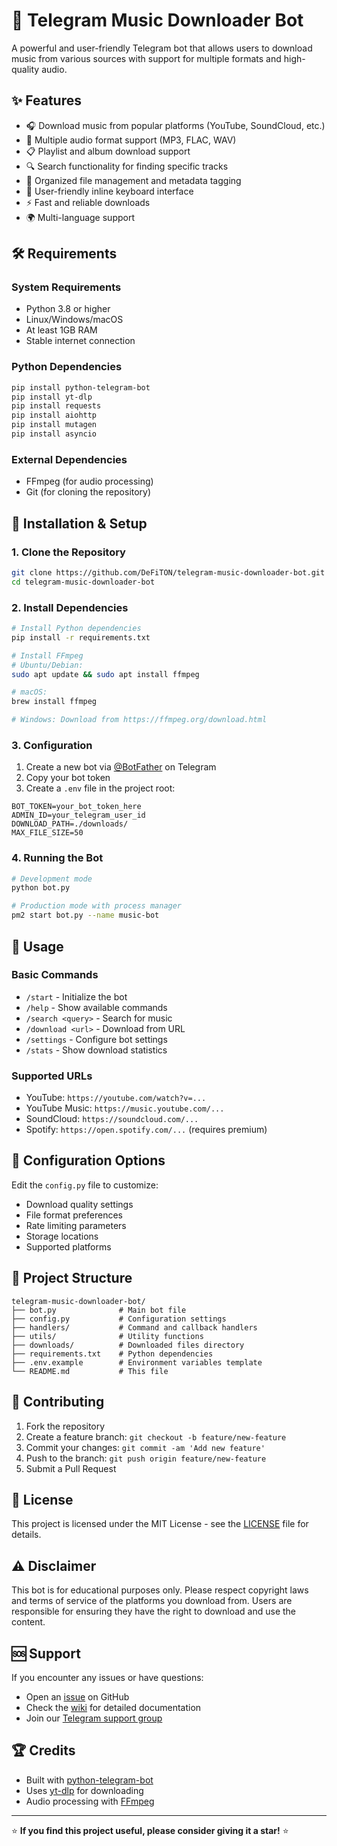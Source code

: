 # 🎵 Telegram Music Downloader Bot

A powerful and user-friendly Telegram bot that allows users to download music from various sources with support for multiple formats and high-quality audio.

## ✨ Features

- 🎧 Download music from popular platforms (YouTube, SoundCloud, etc.)
- 🎵 Multiple audio format support (MP3, FLAC, WAV)
- 📋 Playlist and album download support  
- 🔍 Search functionality for finding specific tracks
- 📁 Organized file management and metadata tagging
- 👥 User-friendly inline keyboard interface
- ⚡ Fast and reliable downloads
- 🌍 Multi-language support

## 🛠️ Requirements

### System Requirements
- Python 3.8 or higher
- Linux/Windows/macOS
- At least 1GB RAM
- Stable internet connection

### Python Dependencies
```bash
pip install python-telegram-bot
pip install yt-dlp
pip install requests
pip install aiohttp
pip install mutagen
pip install asyncio
```

### External Dependencies
- FFmpeg (for audio processing)
- Git (for cloning the repository)

## 🚀 Installation & Setup

### 1. Clone the Repository
```bash
git clone https://github.com/DeFiTON/telegram-music-downloader-bot.git
cd telegram-music-downloader-bot
```

### 2. Install Dependencies
```bash
# Install Python dependencies
pip install -r requirements.txt

# Install FFmpeg
# Ubuntu/Debian:
sudo apt update && sudo apt install ffmpeg

# macOS:
brew install ffmpeg

# Windows: Download from https://ffmpeg.org/download.html
```

### 3. Configuration
1. Create a new bot via [@BotFather](https://t.me/BotFather) on Telegram
2. Copy your bot token
3. Create a `.env` file in the project root:
```env
BOT_TOKEN=your_bot_token_here
ADMIN_ID=your_telegram_user_id
DOWNLOAD_PATH=./downloads/
MAX_FILE_SIZE=50
```

### 4. Running the Bot
```bash
# Development mode
python bot.py

# Production mode with process manager
pm2 start bot.py --name music-bot
```

## 📖 Usage

### Basic Commands
- `/start` - Initialize the bot
- `/help` - Show available commands
- `/search <query>` - Search for music
- `/download <url>` - Download from URL
- `/settings` - Configure bot settings
- `/stats` - Show download statistics

### Supported URLs
- YouTube: `https://youtube.com/watch?v=...`
- YouTube Music: `https://music.youtube.com/...`
- SoundCloud: `https://soundcloud.com/...`
- Spotify: `https://open.spotify.com/...` (requires premium)

## 🔧 Configuration Options

Edit the `config.py` file to customize:
- Download quality settings
- File format preferences
- Rate limiting parameters
- Storage locations
- Supported platforms

## 📁 Project Structure
```
telegram-music-downloader-bot/
├── bot.py              # Main bot file
├── config.py           # Configuration settings
├── handlers/           # Command and callback handlers
├── utils/              # Utility functions
├── downloads/          # Downloaded files directory
├── requirements.txt    # Python dependencies
├── .env.example        # Environment variables template
└── README.md           # This file
```

## 🤝 Contributing

1. Fork the repository
2. Create a feature branch: `git checkout -b feature/new-feature`
3. Commit your changes: `git commit -am 'Add new feature'`
4. Push to the branch: `git push origin feature/new-feature`
5. Submit a Pull Request

## 📝 License

This project is licensed under the MIT License - see the [LICENSE](LICENSE) file for details.

## ⚠️ Disclaimer

This bot is for educational purposes only. Please respect copyright laws and terms of service of the platforms you download from. Users are responsible for ensuring they have the right to download and use the content.

## 🆘 Support

If you encounter any issues or have questions:
- Open an [issue](https://github.com/DeFiTON/telegram-music-downloader-bot/issues) on GitHub
- Check the [wiki](https://github.com/DeFiTON/telegram-music-downloader-bot/wiki) for detailed documentation
- Join our [Telegram support group](https://t.me/musicbothelp)

## 🏆 Credits

- Built with [python-telegram-bot](https://python-telegram-bot.org/)
- Uses [yt-dlp](https://github.com/yt-dlp/yt-dlp) for downloading
- Audio processing with [FFmpeg](https://ffmpeg.org/)

---

⭐ **If you find this project useful, please consider giving it a star!** ⭐
